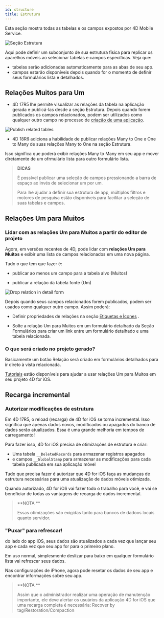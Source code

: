 ```yaml
---
id: structure
title: Estrutura
---
```


Esta seção mostra todas as tabelas e os campos expostos por 4D Mobile Service.

![Seção Estrutura](assets/en/project-editor/Structure-section-4D-for-iOS.png)

Aqui pode definir um subconjunto de sua estrutura física para replicar os aparelhos móveis ao selecionar tabelas e campos específicas. Veja que:

* tabelas serão adicionadas automaticamente para as abas de seu app.
* campos estarão disponíveis depois quando for o momento de definir seus formulários lista e detalhados.

## Relações Muitos para Um

* 4D 17R5 lhe permite visualizar as relações da tabela na aplicação gerada e publicá-las desde a seção Estrutura. Depois quando forem publicados os campos relacionados, podem ser utilizados como qualquer outro campo no processo de [criação de uma aplicação](many-to-one-relations.html).

![Publish related tables](assets/en/project-editor/Structure-section-N-to-1-relations-4D-for-iOS.png)

* 4D 18R6 adiciona a habilidade de publicar relações Many to One e One to Many de suas relações Many to One na seção Estrutura.

Isso significa que poderá exibir relações Many to Many em seu app e mover diretamente de um ofrmulário lista para outro formulário lista.


> **DICAS**
> 
> É possível publicar uma seleção de campos pressionando a barra de espaço ao invés de selecionar um por um.
> 
> Para lhe ajudar a definir sua estrutura de app, múltiplos filtros e motores de pesquisa estão disponíveis para facilitar a seleção de suas tabelas e campos.


## Relações Um para Muitos

### Lidar com as relações Um para Muitos a partir do editor de projeto

Agora, em versões recentes de 4D, pode lidar com  **relações Um para Muitos** e exibir uma lista de campos relacionados em uma nova página.

Tudo o que tem que fazer é:

* publicar ao menos um campo para a tabela alvo (Muitos)

* publicar a relação da tabela fonte (Um)

![Drop relation in detail form](assets/en/project-editor/Structure-1-to-N-relations-4D-for-iOS.png)

Depois quando seus campos relacionados forem publicados, podem ser usados como qualquer outro campo. Assim poderá:

* Definir propriedades de relações na seção [Etiquetas e Ìcones](labels-and-icons.html#relations-properties) .

* Solte a relação Um para Muitos em um formulário detalhado da Seção Formulários para criar um link entre um formulário detalhado e uma tabela relacionada.

### O que será criado no projeto gerado?

Basicamente um botão Relação será criado em formulários detalhados para ir direto à vista relacionada.

[Tutoriais](one-to-many-relations.html) estão disponíveis para ajudar a usar relações Um para Muitos em seu projeto 4D for iOS.



## Recarga incremental

### Autorizar modificações de estrutura

Em 4D 17R5, o reload (recarga) de 4D for iOS se torna incremental. Isso significa que apenas dados novos, modificados ou apagados do banco de dados serão atualizados. Essa é uma grande melhoria em tempos de carregamento!

Para fazer isso, 4D for iOS precisa de otimizações de estrutura e criar:

* Uma tabela  `__DeletedRecords` para armazenar registros apagados
* e campos `__GlobalStamp` para armazenar as modificações para cada tabela publicada em sua aplicação móvel

Tudo que precisa fazer é autorizar que 4D for iOS faça as mudanças de estrutura necessárias para uma atualização de dados móveis otimizada.

Quando autorizado, 4D for iOS vai fazer todo o trabalho para você, e vai se beneficiar de todas as vantagens de recarga de dados incremental.

> **NOTA **
> 
> Essas otimizações são exigidas tanto para bancos de dadoos locais quanto servidor.


### "Puxar" para refrescar!

do lado do app iOS, seus dados são atualizados a cada vez que lançar seu app e cada vez que seu app for para o primeiro plano.

Em uso normal, simplesmente deslizar para baixo em qualquer formulário lista vai refrescar seus dados.

Nas configurações de iPhone, agora pode resetar os dados de seu app e encontrar informações sobre seu app.

> **NOTA **
> 
> Assim que o administrador realizar uma operação de manutenção importante, ele deve alertar os usuários da aplicação 4D for iOS que uma recarga completa é necessária: Recover by tag/Restoration/Compaction

